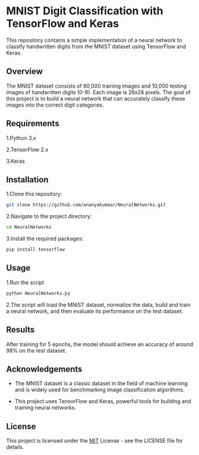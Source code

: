 
# MNIST Digit Classification with TensorFlow and Keras

This repository contains a simple implementation of a neural network to classify handwritten digits from the MNIST dataset using TensorFlow and Keras.


## Overview

The MNIST dataset consists of 60,000 training images and 10,000 testing images of handwritten digits (0-9). Each image is 28x28 pixels. The goal of this project is to build a neural network that can accurately classify these images into the correct digit categories.
## Requirements

1.Python 3.x

2.TensorFlow 2.x

3.Keras
## Installation

1.Clone this repository:

```bash
git clone https://github.com/ananyakumaar/NeuralNetworks.git
```

2.Navigate to the project directory:

```bash
cd NeuralNetworks

```

3.Install the required packages:

```bash
pip install tensorflow


```



## Usage

1.Run the script
```python
python NeuralNetworks.py

```
2.The script will load the MNIST dataset, normalize the data, build and train a neural network, and then evaluate its performance on the test dataset.


## Results
After training for 5 epochs, the model should achieve an accuracy of around 98% on the test dataset.
## Acknowledgements

 - The MNIST dataset is a classic dataset in the field of machine learning and is widely used for benchmarking image classification algorithms.


 - This project uses TensorFlow and Keras, powerful tools for building and training neural networks.



## License

This project is licensed under the [MIT](https://choosealicense.com/licenses/mit/) License - see the LICENSE file for details.


